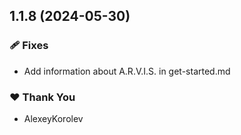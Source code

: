 ## 1.1.8 (2024-05-30)


### 🩹 Fixes

- Add information about A.R.V.I.S. in get-started.md


### ❤️  Thank You

- AlexeyKorolev
